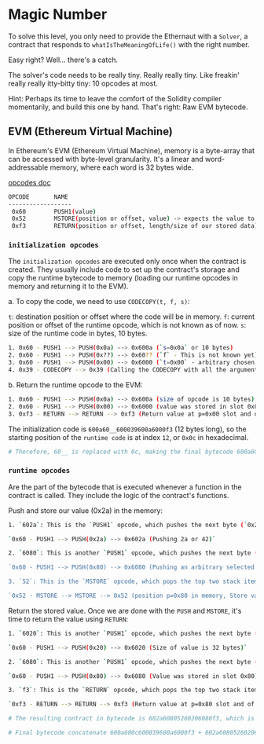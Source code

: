 # Magic Number

To solve this level, you only need to provide the Ethernaut with a `Solver`, a contract that responds to `whatIsTheMeaningOfLife()` with the right number.

Easy right? Well... there's a catch.

The solver's code needs to be really tiny. Really really tiny. Like freakin' really really itty-bitty tiny: 10 opcodes at most.

Hint: Perhaps its time to leave the comfort of the Solidity compiler momentarily, and build this one by hand. That's right: Raw EVM bytecode.

## EVM (Ethereum Virtual Machine)

In Ethereum's EVM (Ethereum Virtual Machine), memory is a byte-array that can be accessed with byte-level granularity. It's a linear and word-addressable memory, where each word is 32 bytes wide.

[opcodes doc](https://ethereum.org/en/developers/docs/evm/opcodes/)

```bash
OPCODE       NAME
------------------
 0x60        PUSH1(value)
 0x52        MSTORE(position or offset, value) -> expects the value to be already stored in the memory
 0xf3        RETURN(position or offset, length/size of our stored data)
```

### `initialization opcodes`

The `initialization opcodes` are executed only once when the contract is created. They usually include code to set up the contract's storage and copy the runtime bytecode to memory (loading our runtime opcodes in memory and returning it to the EVM).

a. To copy the code, we need to use `CODECOPY(t, f, s)`:

`t`: destination position or offset where the code will be in memory.
`f`: current position or offset of the runtime opcode, which is not known as of now.
`s`: size of the runtime code in bytes, 10 bytes.

```bash
1. 0x60 - PUSH1 --> PUSH(0x0a) --> 0x600a (`s=0x0a` or 10 bytes)
2. 0x60 - PUSH1 --> PUSH(0x??) --> 0x60?? (`f` - This is not known yet)
3. 0x60 - PUSH1 --> PUSH(0x00) --> 0x6000 (`t=0x00` - arbitrary chosen memory location)
4. 0x39 - CODECOPY --> 0x39 (Calling the CODECOPY with all the arguments)
```

b. Return the runtime opcode to the EVM:

```bash
1. 0x60 - PUSH1 --> PUSH(0x0a) --> 0x600a (size of opcode is 10 bytes)
2. 0x60 - PUSH1 --> PUSH(0x00) --> 0x6000 (value was stored in slot 0x00)
3. 0xf3 - RETURN --> RETURN --> 0xf3 (Return value at p=0x00 slot and of size s=0x0a)
```
The initialization code is `600a60__600039600a6000f3` (12 bytes long), so the starting position of the `runtime code` is at index `12`, or `0x0c` in hexadecimal. 

```bash
# Therefore, 60__ is replaced with 0c, making the final bytecode 600a600c600039600a6000f3.
```

### `runtime opcodes`

Are the part of the bytecode that is executed whenever a function in the contract is called. They include the logic of the contract's functions.

Push and store our value (0x2a) in the memory:

```bash
1. `602a`: This is the `PUSH1` opcode, which pushes the next byte (`0x2a`, which is `42` in decimal) onto the stack. This value will be stored in memory in the next step.

`0x60 - PUSH1 --> PUSH(0x2a) --> 0x602a (Pushing 2a or 42)`

2. `6080`: This is another `PUSH1` opcode, which pushes the next byte (`0x80`) onto the stack. This will be the memory location where we'll store the number.

`0x60 - PUSH1 --> PUSH(0x80) --> 0x6080 (Pushing an arbitrary selected memory slot 80)`

3. `52`: This is the `MSTORE` opcode, which pops the top two stack items, and stores the second item at the memory location specified by the first item. In this case, it stores the number at the memory location we specified in the previous step.

`0x52 - MSTORE --> MSTORE --> 0x52 (position p=0x80 in memory, Store value v=0x2a)`
```

Return the stored value. Once we are done with the `PUSH` and `MSTORE`, it's time to return the value using `RETURN`:

```bash
1. `6020`: This is another `PUSH1` opcode, which pushes the next byte (`0x20`) onto the stack. This is the size of the memory to return (32 bytes).

`0x60 - PUSH1 --> PUSH(0x20) --> 0x6020 (Size of value is 32 bytes)`

2. `6080`: This is another `PUSH1` opcode, which pushes the next byte (`0x80`) onto the stack. This is the memory location where we stored the number.

`0x60 - PUSH1 --> PUSH(0x80) --> 0x6080 (Value was stored in slot 0x80)`

3. `f3`: This is the `RETURN` opcode, which pops the top two stack items, and returns the memory located at the second item and of length specified by the first item. In this case, it returns the number we stored in memory.

`0xf3 - RETURN --> RETURN --> 0xf3 (Return value at p=0x80 slot and of size s=0x20)`
```

```bash
# The resulting contract in bytecode is 602a60805260206080f3, which is exactly 10 bytes long, fitting within the maximum limit allowed.
```

```bash
# Final bytecode concatenate 600a600c600039600a6000f3 + 602a60805260206080f3 = 600a600c600039600a6000f3602a60505260206050f3
```
